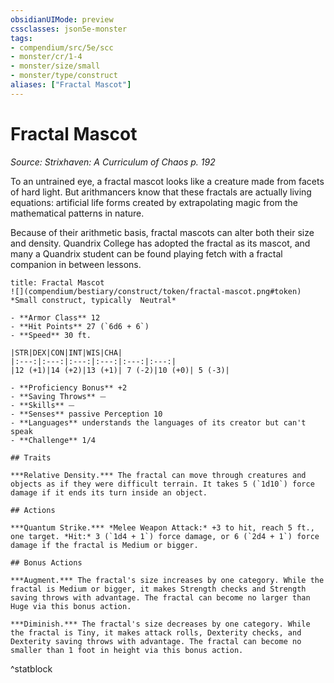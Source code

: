 ```yaml
---
obsidianUIMode: preview
cssclasses: json5e-monster
tags:
- compendium/src/5e/scc
- monster/cr/1-4
- monster/size/small
- monster/type/construct
aliases: ["Fractal Mascot"]
---
```

# Fractal Mascot
*Source: Strixhaven: A Curriculum of Chaos p. 192*  

To an untrained eye, a fractal mascot looks like a creature made from facets of hard light. But arithmancers know that these fractals are actually living equations: artificial life forms created by extrapolating magic from the mathematical patterns in nature.

Because of their arithmetic basis, fractal mascots can alter both their size and density. Quandrix College has adopted the fractal as its mascot, and many a Quandrix student can be found playing fetch with a fractal companion in between lessons.

```ad-statblock
title: Fractal Mascot
![](compendium/bestiary/construct/token/fractal-mascot.png#token)
*Small construct, typically  Neutral*

- **Armor Class** 12 
- **Hit Points** 27 (`6d6 + 6`)
- **Speed** 30 ft.

|STR|DEX|CON|INT|WIS|CHA|
|:---:|:---:|:---:|:---:|:---:|:---:|
|12 (+1)|14 (+2)|13 (+1)| 7 (-2)|10 (+0)| 5 (-3)|

- **Proficiency Bonus** +2
- **Saving Throws** ⏤
- **Skills** ⏤
- **Senses** passive Perception 10
- **Languages** understands the languages of its creator but can't speak
- **Challenge** 1/4

## Traits

***Relative Density.*** The fractal can move through creatures and objects as if they were difficult terrain. It takes 5 (`1d10`) force damage if it ends its turn inside an object.

## Actions

***Quantum Strike.*** *Melee Weapon Attack:* +3 to hit, reach 5 ft., one target. *Hit:* 3 (`1d4 + 1`) force damage, or 6 (`2d4 + 1`) force damage if the fractal is Medium or bigger.

## Bonus Actions

***Augment.*** The fractal's size increases by one category. While the fractal is Medium or bigger, it makes Strength checks and Strength saving throws with advantage. The fractal can become no larger than Huge via this bonus action.

***Diminish.*** The fractal's size decreases by one category. While the fractal is Tiny, it makes attack rolls, Dexterity checks, and Dexterity saving throws with advantage. The fractal can become no smaller than 1 foot in height via this bonus action.
```
^statblock